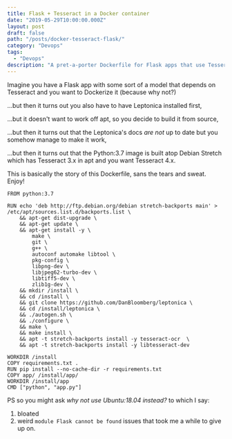 ```yaml
---
title: Flask + Tesseract in a Docker container
date: "2019-05-29T10:00:00.000Z"
layout: post
draft: false
path: "/posts/docker-tesseract-flask/"
category: "Devops"
tags:
  - "Devops"
description: "A pret-a-porter Dockerfile for Flask apps that use Tesseract, now in Technicolor!"
---
```


Imagine you have a Flask app with some sort of a model that depends on Tesseract and you want to Dockerize it (because why not?)

...but then it turns out you also have to have Leptonica installed first,

...but it doesn't want to work off apt, so you decide to build it from source,

...but then it turns out that the Leptonica's docs *are not* up to date but you somehow manage to make it work,

...but then it turns out that the Python:3.7 image is built atop Debian Stretch which has Tesseract 3.x in apt and you want Tesseract 4.x.

This is basically the story of this Dockerfile, sans the tears and sweat. Enjoy!

```
FROM python:3.7

RUN echo 'deb http://ftp.debian.org/debian stretch-backports main' > /etc/apt/sources.list.d/backports.list \
    && apt-get dist-upgrade \
    && apt-get update \
    && apt-get install -y \
        make \
        git \
        g++ \
        autoconf automake libtool \
        pkg-config \
        libpng-dev \
        libjpeg62-turbo-dev \
        libtiff5-dev \
        zlib1g-dev \
    && mkdir /install \
    && cd /install \
    && git clone https://github.com/DanBloomberg/leptonica \
    && cd /install/leptonica \
    && ./autogen.sh \
    && ./configure \
    && make \
    && make install \
    && apt -t stretch-backports install -y tesseract-ocr  \
    && apt -t stretch-backports install -y libtesseract-dev

WORKDIR /install
COPY requirements.txt .
RUN pip install --no-cache-dir -r requirements.txt
COPY app/ /install/app/
WORKDIR /install/app
CMD ["python", "app.py"]

```

PS so you might ask *why not use Ubuntu:18.04 instead?* to which I say:

1. bloated
2. weird `module Flask cannot be found` issues that took me a while to give up on.
